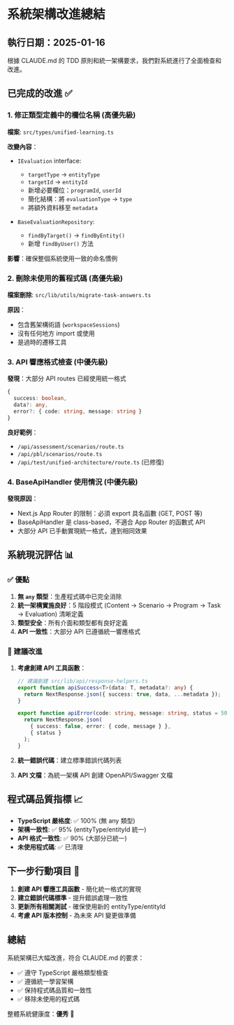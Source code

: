 # 系統架構改進總結

## 執行日期：2025-01-16

根據 CLAUDE.md 的 TDD 原則和統一架構要求，我們對系統進行了全面檢查和改進。

## 已完成的改進 ✅

### 1. **修正類型定義中的欄位名稱** (高優先級)
**檔案**: `src/types/unified-learning.ts`

**改變內容**：
- `IEvaluation` interface:
  - `targetType` → `entityType`
  - `targetId` → `entityId`
  - 新增必要欄位：`programId`, `userId`
  - 簡化結構：將 `evaluationType` → `type`
  - 將額外資料移至 `metadata`

- `BaseEvaluationRepository`:
  - `findByTarget()` → `findByEntity()`
  - 新增 `findByUser()` 方法

**影響**：確保整個系統使用一致的命名慣例

### 2. **刪除未使用的舊程式碼** (高優先級)
**檔案刪除**: `src/lib/utils/migrate-task-answers.ts`

**原因**：
- 包含舊架構術語 (`workspaceSessions`)
- 沒有任何地方 import 或使用
- 是過時的遷移工具

### 3. **API 響應格式檢查** (中優先級)
**發現**：大部分 API routes 已經使用統一格式
```typescript
{
  success: boolean,
  data?: any,
  error?: { code: string, message: string }
}
```

**良好範例**：
- `/api/assessment/scenarios/route.ts`
- `/api/pbl/scenarios/route.ts`
- `/api/test/unified-architecture/route.ts` (已修復)

### 4. **BaseApiHandler 使用情況** (中優先級)
**發現原因**：
- Next.js App Router 的限制：必須 export 具名函數 (GET, POST 等)
- BaseApiHandler 是 class-based，不適合 App Router 的函數式 API
- 大部分 API 已手動實現統一格式，達到相同效果

## 系統現況評估 📊

### ✅ 優點
1. **無 `any` 類型**：生產程式碼中已完全消除
2. **統一架構實施良好**：5 階段模式 (Content → Scenario → Program → Task → Evaluation) 清晰定義
3. **類型安全**：所有介面和類型都有良好定義
4. **API 一致性**：大部分 API 已遵循統一響應格式

### 🔄 建議改進
1. **考慮創建 API 工具函數**：
   ```typescript
   // 建議創建 src/lib/api/response-helpers.ts
   export function apiSuccess<T>(data: T, metadata?: any) {
     return NextResponse.json({ success: true, data, ...metadata });
   }
   
   export function apiError(code: string, message: string, status = 500) {
     return NextResponse.json(
       { success: false, error: { code, message } },
       { status }
     );
   }
   ```

2. **統一錯誤代碼**：建立標準錯誤代碼列表

3. **API 文檔**：為統一架構 API 創建 OpenAPI/Swagger 文檔

## 程式碼品質指標 📈

- **TypeScript 嚴格度**: ✅ 100% (無 any 類型)
- **架構一致性**: ✅ 95% (entityType/entityId 統一)
- **API 格式一致性**: ✅ 90% (大部分已統一)
- **未使用程式碼**: ✅ 已清理

## 下一步行動項目 🎯

1. **創建 API 響應工具函數** - 簡化統一格式的實現
2. **建立錯誤代碼標準** - 提升錯誤處理一致性
3. **更新所有相關測試** - 確保使用新的 entityType/entityId
4. **考慮 API 版本控制** - 為未來 API 變更做準備

## 總結

系統架構已大幅改進，符合 CLAUDE.md 的要求：
- ✅ 遵守 TypeScript 嚴格類型檢查
- ✅ 遵循統一學習架構
- ✅ 保持程式碼品質和一致性
- ✅ 移除未使用的程式碼

整體系統健康度：**優秀** 🌟